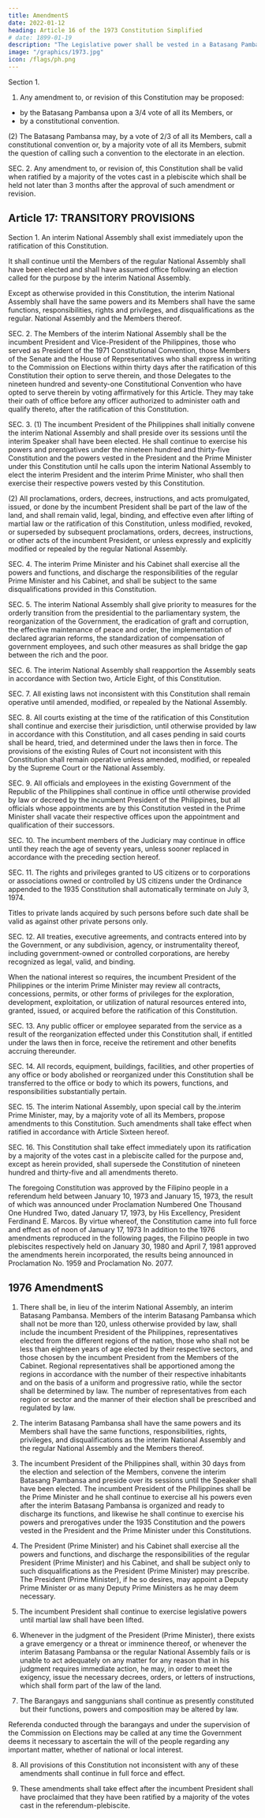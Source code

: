 ```yaml
---
title: AmendmentS
date: 2022-01-12
heading: Article 16 of the 1973 Constitution Simplified
# date: 1899-01-19
description: "The Legislative power shall be vested in a Batasang Pambansa."
image: "/graphics/1973.jpg"
icon: /flags/ph.png
---
```



Section 1. 

1. Any amendment to, or revision of this Constitution may be proposed:
- by the Batasang Pambansa upon a 3/4 vote of all its Members, or 
- by a constitutional convention.

(2) The Batasang Pambansa may, by a vote of 2/3 of all its Members, call a constitutional convention or, by a majority vote of all its Members, submit the question of calling such a convention to the electorate in an election.

SEC. 2. Any amendment to, or revision of, this Constitution shall be valid when ratified by a majority of the votes cast in a plebiscite which shall be held not later than 3 months after the approval of such amendment or revision.


## Article 17: TRANSITORY PROVISIONS

Section 1. An interim National Assembly shall exist immediately upon the ratification of this Constitution. 

It shall continue until the Members of the regular National Assembly shall have been elected and shall have assumed office following an election called for the purpose by the interim National Assembly. 

Except as otherwise provided in this Constitution, the interim National Assembly shall have the same powers and its Members shall have the same functions, responsibilities, rights and privileges, and disqualifications as the regular. National Assembly and the Members thereof.

SEC. 2. The Members of the interim National Assembly shall be the incumbent President and Vice-President of the Philippines, those who served as President of the 1971 Constitutional Convention, those Members of the Senate and the House of Representatives who shall express in writing to the Commission on Elections within thirty days after the ratification of this Constitution their option to serve therein, and those Delegates to the nineteen hundred and seventy-one Constitutional Convention who have opted to serve therein by voting affirmatively for this Article. They may take their oath of office before any officer authorized to administer oath and qualify thereto, after the ratification of this Constitution.

SEC. 3. (1) The incumbent President of the Philippines shall initially convene the interim National Assembly and shall preside over its sessions until the interim Speaker shall have been elected. He shall continue to exercise his powers and prerogatives under the nineteen hundred and thirty-five Constitution and the powers vested in the President and the Prime Minister under this Constitution until he calls upon the interim National Assembly to elect the interim President and the interim Prime Minister, who shall then exercise their respective powers vested by this Constitution.

(2) All proclamations, orders, decrees, instructions, and acts promulgated, issued, or done by the incumbent President shall be part of the law of the land, and shall remain valid, legal, binding, and effective even after lifting of martial law or the ratification of this Constitution, unless modified, revoked, or superseded by subsequent proclamations, orders, decrees, instructions, or other acts of the incumbent President, or unless expressly and explicitly modified or repealed by the regular National Assembly.

SEC. 4. The interim Prime Minister and his Cabinet shall exercise all the powers and functions, and discharge the responsibilities of the regular Prime Minister and his Cabinet, and shall be subject to the same disqualifications provided in this Constitution.

SEC. 5. The interim National Assembly shall give priority to measures for the orderly transition from the presidential to the parliamentary system, the reorganization of the Government, the eradication of graft and corruption, the effective maintenance of peace and order, the implementation of declared agrarian reforms, the standardization of compensation of government employees, and such other measures as shall bridge the gap between the rich and the poor.

SEC. 6. The interim National Assembly shall reapportion the Assembly seats in accordance with Section two, Article Eight, of this Constitution.

SEC. 7. All existing laws not inconsistent with this Constitution shall remain operative until amended, modified, or repealed by the National Assembly.

SEC. 8. All courts existing at the time of the ratification of this Constitution shall continue and exercise their jurisdiction, until otherwise provided by law in accordance with this Constitution, and all cases pending in said courts shall be heard, tried, and determined under the laws then in force. The provisions of the existing Rules of Court not inconsistent with this Constitution shall remain operative unless amended, modified, or repealed by the Supreme Court or the National Assembly.

SEC. 9. All officials and employees in the existing Government of the Republic of the Philippines shall continue in office until otherwise provided by law or decreed by the incumbent President of the Philippines, but all officials whose appointments are by this Constitution vested in the Prime Minister shall vacate their respective offices upon the appointment and qualification of their successors.

SEC. 10. The incumbent members of the Judiciary may continue in office until they reach the age of seventy years, unless sooner replaced in accordance with the preceding section hereof.

SEC. 11. The rights and privileges granted to US citizens or to corporations or associations owned or controlled by US citizens under the Ordinance appended to the 1935 Constitution shall automatically terminate on July 3, 1974. 

Titles to private lands acquired by such persons before such date shall be valid as against other private persons only.

SEC. 12. All treaties, executive agreements, and contracts entered into by the Government, or any subdivision, agency, or instrumentality thereof, including government-owned or controlled corporations, are hereby recognized as legal, valid, and binding. 

When the national interest so requires, the incumbent President of the Philippines or the interim Prime Minister may review all contracts, concessions, permits, or other forms of privileges for the exploration, development, exploitation, or utilization of natural resources entered into, granted, issued, or acquired before the ratification of this Constitution.


SEC. 13. Any public officer or employee separated from the service as a result of the reorganization effected under this Constitution shall, if entitled under the laws then in force, receive the retirement and other benefits accruing thereunder.

SEC. 14. All records, equipment, buildings, facilities, and other properties of any office or body abolished or reorganized under this Constitution shall be transferred to the office or body to which its powers, functions, and responsibilities substantially pertain.

SEC. 15. The interim National Assembly, upon special call by the.interim Prime Minister, may, by a majority vote of all its Members, propose amendments to this Constitution. Such amendments shall take effect when ratified in accordance with Article Sixteen hereof.

SEC. 16. This Constitution shall take effect immediately upon its ratification by a majority of the votes cast in a plebiscite called for the purpose and, except as herein provided, shall supersede the Constitution of nineteen hundred and thirty-five and all amendments thereto.

The foregoing Constitution was approved by the Filipino people in a referendum held between January 10, 1973 and January 15, 1973, the result of which was announced under Proclamation Numbered One Thousand One Hundred Two, dated January 17, 1973, by His Excellency, President Ferdinand E. Marcos. By virtue whereof, the Constitution came into full force and effect as of noon of January 17, 1973 In addition to the 1976 amendments reproduced in the following pages, the Filipino people in two plebiscites respectively held on January 30, 1980 and April 7, 1981 approved the amendments herein incorporated, the results being announced in Proclamation No. 1959 and Proclamation No. 2077.

## 1976 AmendmentS

1. There shall be, in lieu of the interim National Assembly, an interim Batasang Pambansa. Members of the interim Batasang Pambansa which shall not be more than 120, unless otherwise provided by law, shall include the incumbent President of the Philippines, representatives elected from the different regions of the nation, those who shall not be less than eighteen years of age elected by their respective sectors, and those chosen by the incumbent President from the Members of the Cabinet. Regional representatives shall be apportioned among the regions in accordance with the number of their respective inhabitants and on the basis of a uniform and progressive ratio, while the sector shall be determined by law. The number of representatives from each region or sector and the manner of their election shall be prescribed and regulated by law.

2. The interim Batasang Pambansa shall have the same powers and its Members shall have the same functions, responsibilities, rights, privileges, and disqualifications as the interim National Assembly and the regular National Assembly and the Members thereof.

3. The incumbent President of the Philippines shall, within 30 days from the election and selection of the Members, convene the interim Batasang Pambansa and preside over its sessions until the Speaker shall have been elected. The incumbent President of the Philippines shall be the Prime Minister and he shall continue to exercise all his powers even after the interim Batasang Pambansa is organized and ready to discharge its functions, and likewise he shall continue to exercise his powers and prerogatives under the 1935 Constitution and the powers vested in the President and the Prime Minister under this Constitutions.

4. The President (Prime Minister) and his Cabinet shall exercise all the powers and functions, and discharge the responsibilities of the regular President (Prime Minister) and his Cabinet, and shall be subject only to such disqualifications as the President (Prime Minister) may prescribe. The President (Prime Minister), if he so desires, may appoint a Deputy Prime Minister or as many Deputy Prime Ministers as he may deem necessary.

5. The incumbent President shall continue to exercise legislative powers until martial law shall have been lifted.

6. Whenever in the judgment of the President (Prime Minister), there exists a grave emergency or a threat or imminence thereof, or whenever the interim Batasang Pambansa or the regular National Assembly fails or is unable to act adequately on any matter for any reason that in his judgment requires immediate action, he may, in order to meet the exigency, issue the necessary decrees, orders, or letters of instructions, which shall form part of the law of the land.

7. The Barangays and sanggunians shall continue as presently constituted but their functions, powers and composition may be altered by law.

Referenda conducted through the barangays and under the supervision of the Commission on Elections may be called at any time the Government deems it necessary to ascertain the will of the people regarding any important matter, whether of national or local interest.

8. All provisions of this Constitution not inconsistent with any of these amendments shall continue in full force and effect.

9. These amendments shall take effect after the incumbent President shall have proclaimed that they have been ratified by a majority of the votes cast in the referendum-plebiscite.

